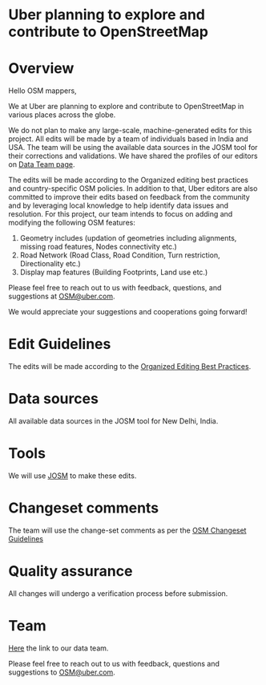 # Uber planning to explore and contribute to OpenStreetMap

# Overview 

Hello OSM mappers,

We at Uber are planning to explore and contribute to OpenStreetMap in various places across the globe.

We do not plan to make any large-scale, machine-generated edits for this project. All edits will be made by a team of individuals based in India and USA. The team will be using the available data sources in the JOSM tool for their corrections and validations. We have shared the profiles of our editors on [Data Team page](https://github.com/Uber-OSM/DataTeam). 

The edits will be made according to the Organized editing best practices and country-specific OSM policies. In addition to that, Uber editors are also committed to improve their edits based on feedback from the community and by leveraging local knowledge to help identify data issues and resolution. For this project, our team intends to focus on adding and modifying the following OSM features:

   1. Geometry includes (updation of geometries including alignments, missing road features, Nodes connectivity etc.)
   2. Road Network (Road Class, Road Condition, Turn restriction, Directionality etc.)
   3. Display map features (Building Footprints, Land use etc.)

Please feel free to reach out to us with feedback, questions, and suggestions at OSM@uber.com.

We would appreciate your suggestions and cooperations going forward!


# Edit Guidelines
The edits will be made according to the [Organized Editing Best Practices](https://wiki.openstreetmap.org/wiki/Organized_Editing_Best_Practice).

# Data sources
All available data sources in the JOSM tool for New Delhi, India.

# Tools
We will use [JOSM](https://josm.openstreetmap.de/) to make these edits.

# Changeset comments
The team will use the change-set comments as per the [OSM Changeset Guidelines](http://wiki.openstreetmap.org/wiki/Good_changeset_comments)

# Quality assurance
All changes will undergo a verification process before submission.

# Team
[Here](https://github.com/Uber-OSM/DataTeam) the link to our data team.

 

Please feel free to reach out to us with feedback, questions and suggestions to OSM@uber.com. 

